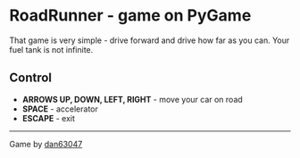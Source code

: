 # RoadRunner - game on PyGame
That game is very simple - drive forward and drive how far as you can. Your fuel tank is not infinite.
## Control
- **ARROWS UP, DOWN, LEFT, RIGHT** - move your car on road
- **SPACE** - accelerator
- **ESCAPE** - exit
***
Game by [dan63047](https://t.me/dan63047)
